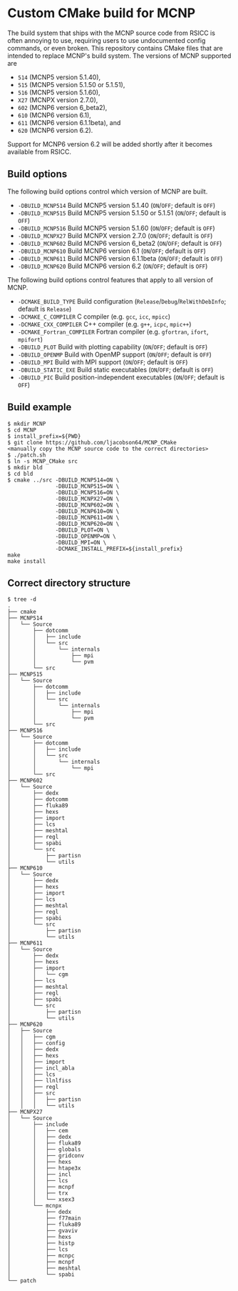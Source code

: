 Custom CMake build for MCNP
===========================

The build system that ships with the MCNP source code from RSICC is often
annoying to use, requiring users to use undocumented config commands, or even
broken. This repository contains CMake files that are intended to replace MCNP's
build system. The versions of MCNP supported are
* ``514`` (MCNP5 version 5.1.40),
* ``515`` (MCNP5 version 5.1.50 or 5.1.51),
* ``516`` (MCNP5 version 5.1.60),
* ``X27`` (MCNPX version 2.7.0),
* ``602`` (MCNP6 version 6_beta2),
* ``610`` (MCNP6 version 6.1),
* ``611`` (MCNP6 version 6.1.1beta), and
* ``620`` (MCNP6 version 6.2).

Support for MCNP6 version 6.2 will be added shortly after it becomes available
from RSICC.

Build options
-------------

The following build options control which version of MCNP are built.

* ``-DBUILD_MCNP514``  Build MCNP5 version 5.1.40 (``ON``/``OFF``; default is ``OFF``)
* ``-DBUILD_MCNP515``  Build MCNP5 version 5.1.50 or 5.1.51 (``ON``/``OFF``; default is ``OFF``)
* ``-DBUILD_MCNP516``  Build MCNP5 version 5.1.60 (``ON``/``OFF``; default is ``OFF``)
* ``-DBUILD_MCNPX27``  Build MCNPX version 2.7.0 (``ON``/``OFF``; default is ``OFF``)
* ``-DBUILD_MCNP602``  Build MCNP6 version 6_beta2 (``ON``/``OFF``; default is ``OFF``)
* ``-DBUILD_MCNP610``  Build MCNP6 version 6.1 (``ON``/``OFF``; default is ``OFF``)
* ``-DBUILD_MCNP611``  Build MCNP6 version 6.1.1beta (``ON``/``OFF``; default is ``OFF``)
* ``-DBUILD_MCNP620``  Build MCNP6 version 6.2 (``ON``/``OFF``; default is ``OFF``)

The following build options control features that apply to all version of MCNP.

* ``-DCMAKE_BUILD_TYPE``        Build configuration (``Release``/``Debug``/``RelWithDebInfo``; default is ``Release``)
* ``-DCMAKE_C_COMPILER``        C compiler (e.g. ``gcc``, ``icc``, ``mpicc``)
* ``-DCMAKE_CXX_COMPILER``      C++ compiler (e.g. ``g++``, ``icpc``, ``mpic++``)
* ``-DCMAKE_Fortran_COMPILER``  Fortran compiler (e.g. ``gfortran``, ``ifort``, ``mpifort``)
* ``-DBUILD_PLOT``              Build with plotting capability (``ON``/``OFF``; default is ``OFF``)
* ``-DBUILD_OPENMP``            Build with OpenMP support (``ON``/``OFF``; default is ``OFF``)
* ``-DBUILD_MPI``               Build with MPI support (``ON``/``OFF``; default is ``OFF``)
* ``-DBUILD_STATIC_EXE``        Build static executables (``ON``/``OFF``; default is ``OFF``)
* ``-DBUILD_PIC``               Build position-independent executables (``ON``/``OFF``; default is ``OFF``)

Build example
-------------

```
$ mkdir MCNP
$ cd MCNP
$ install_prefix=${PWD}
$ git clone https://github.com/ljacobson64/MCNP_CMake
<manually copy the MCNP source code to the correct directories>
$ ./patch.sh
$ ln -s MCNP_CMake src
$ mkdir bld
$ cd bld
$ cmake ../src -DBUILD_MCNP514=ON \
               -DBUILD_MCNP515=ON \
               -DBUILD_MCNP516=ON \
               -DBUILD_MCNPX27=ON \
               -DBUILD_MCNP602=ON \
               -DBUILD_MCNP610=ON \
               -DBUILD_MCNP611=ON \
               -DBUILD_MCNP620=ON \
               -DBUILD_PLOT=ON \
               -DBUILD_OPENMP=ON \
               -DBUILD_MPI=ON \
               -DCMAKE_INSTALL_PREFIX=${install_prefix}
make
make install
```

Correct directory structure
---------------------------

```
$ tree -d
.
├── cmake
├── MCNP514
│   └── Source
│       ├── dotcomm
│       │   ├── include
│       │   └── src
│       │       └── internals
│       │           ├── mpi
│       │           └── pvm
│       └── src
├── MCNP515
│   └── Source
│       ├── dotcomm
│       │   ├── include
│       │   └── src
│       │       └── internals
│       │           ├── mpi
│       │           └── pvm
│       └── src
├── MCNP516
│   └── Source
│       ├── dotcomm
│       │   ├── include
│       │   └── src
│       │       └── internals
│       │           └── mpi
│       └── src
├── MCNP602
│   └── Source
│       ├── dedx
│       ├── dotcomm
│       ├── fluka89
│       ├── hexs
│       ├── import
│       ├── lcs
│       ├── meshtal
│       ├── regl
│       ├── spabi
│       └── src
│           ├── partisn
│           └── utils
├── MCNP610
│   └── Source
│       ├── dedx
│       ├── hexs
│       ├── import
│       ├── lcs
│       ├── meshtal
│       ├── regl
│       ├── spabi
│       └── src
│           ├── partisn
│           └── utils
├── MCNP611
│   └── Source
│       ├── dedx
│       ├── hexs
│       ├── import
│       │   └── cgm
│       ├── lcs
│       ├── meshtal
│       ├── regl
│       ├── spabi
│       └── src
│           ├── partisn
│           └── utils
├── MCNP620
│   ├── Source
│   │   ├── cgm
│   │   ├── config
│   │   ├── dedx
│   │   ├── hexs
│   │   ├── import
│   │   ├── incl_abla
│   │   ├── lcs
│   │   ├── llnlfiss
│   │   ├── regl
│   │   ├── src
│   │   │   ├── partisn
│   │   │   └── utils
├── MCNPX27
│   └── Source
│       ├── include
│       │   ├── cem
│       │   ├── dedx
│       │   ├── fluka89
│       │   ├── globals
│       │   ├── gridconv
│       │   ├── hexs
│       │   ├── htape3x
│       │   ├── incl
│       │   ├── lcs
│       │   ├── mcnpf
│       │   ├── trx
│       │   └── xsex3
│       └── mcnpx
│           ├── dedx
│           ├── f77main
│           ├── fluka89
│           ├── gvaviv
│           ├── hexs
│           ├── histp
│           ├── lcs
│           ├── mcnpc
│           ├── mcnpf
│           ├── meshtal
│           └── spabi
└── patch
```

